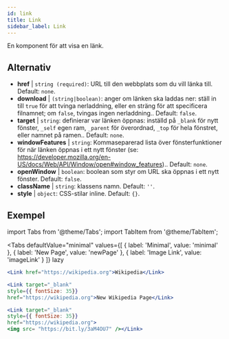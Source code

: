 ```yaml
---
id: link
title: Link
sidebar_label: Link
---
```


En komponent för att visa en länk.

## Alternativ

* __href__ | `string (required)`: URL till den webbplats som du vill länka till. Default: `none`.
* __download__ | `(string|boolean)`: anger om länken ska laddas ner: ställ in till `true` för att tvinga nerladdning, eller en sträng för att specificera filnamnet; om `false`, tvingas ingen nerladdning.. Default: `false`.
* __target__ | `string`: definierar var länken öppnas: inställd på `_blank` för nytt fönster, `_self` egen ram, `_parent` för överordnad, `_top` för hela fönstret, eller namnet på ramen.. Default: `none`.
* __windowFeatures__ | `string`: Kommaseparerad lista över fönsterfunktioner för när länken öppnas i ett nytt fönster (se: https://developer.mozilla.org/en-US/docs/Web/API/Window/open#window_features).. Default: `none`.
* __openWindow__ | `boolean`: boolean som styr om URL ska öppnas i ett nytt fönster. Default: `false`.
* __className__ | `string`: klassens namn. Default: `''`.
* __style__ | `object`: CSS-stilar inline. Default: `{}`.


## Exempel

import Tabs from '@theme/Tabs';
import TabItem from '@theme/TabItem';

<Tabs
    defaultValue="minimal"
    values={[
        { label: 'Minimal', value: 'minimal' },
        { label: 'New Page', value: 'newPage' },
        { label: 'Image Link', value: 'imageLink' }
    ]}
    lazy
>
<TabItem value="minimal">

```jsx live
<Link href="https://wikipedia.org">Wikipedia</Link>
```

</TabItem>

<TabItem value="newPage">

```jsx live
<Link target="_blank" 
style={{ fontSize: 35}}
href="https://wikipedia.org">New Wikipedia Page</Link>
```
</TabItem>

<TabItem value="imageLink">

```jsx live
<Link target="_blank" 
style={{ fontSize: 35}}
href="https://wikipedia.org">
<img src= "https://bit.ly/3aM4OU7" /></Link>
```

</TabItem>

</Tabs>
